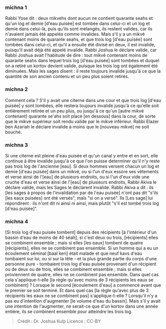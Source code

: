 
### michna 1
Rabbi Yose dit : deux mikvehs dont aucun ne contient quarante seahs et qu'un log et demie [d'eau puisée] est tombée dans celui-ci et un log et demie dans celui-là, puis qu'ils sont mélangés, ils restent valides, car ils n'avaient jamais été appelés comme invalides. Mais s'il y a un mikvé contenant moins de quarante seahs, et que trois log [d'eau puisée] sont tombées dans celui-ci, et qu'il a ensuite été divisé en deux, il est invalide, puisqu'il avait déjà été appelé invalide. Rabbi Joshua le déclare valide, car Rabbi Joshua avait l'habitude de dire : tout mikvé contenant moins de quarante seahs dans lequel trois log [d'eau puisée] sont tombées et duquel on a retiré un kortov devient valide, puisque les trois log ont également été diminuées. Mais les sages disent : il reste toujours invalide jusqu'à ce que la quantité de son ancien contenu et un peu plus soient retirés.

### michna 2
Comment cela ? S'il y avait une citerne dans une cour et que trois log [d'eau puisée] y sont tombées, elle restera toujours invalide jusqu'à ce qu'elle soit entièrement retirée et un peu plus, ou jusqu'à ce qu'un [autre mikvé contenant] quarante se'ahs soit placé [en dessous] dans la cour, de sorte que le mikvé supérieur soit rendu valide par le mikvé inférieur. Rabbi Elazer ben Azariah le déclare invalide à moins que le [nouveau mikvé] ne soit bouché.

### michna 3
Si une citerne est pleine d'eau puisée et qu'un canal y entre et en sort, elle continue à être invalide jusqu'à ce que l'on puisse determiner qu'il n'y reste pas trois log de l'ancienne [eau]. Si deux hommes versent chacun un log et demie [d'eau puisée] dans un mikvé, ou si l'un d'eux essore ses vêtements et verse ainsi de l'[eau] de plusieurs endroits, ou si l'un d'eux vide une cruche d'eau et verse ainsi de l'[eau] de plusieurs endroits, Rabbi Akiva le déclare valide, mais les Sages le déclarent invalide. Rabbi Akiva a dit : ils [les sages à propos de l'invalidation par de l'eau puisée] n'ont pas dit "s'ils [les eaux puisées] ont été versés", mais "si on a versé". Ils [Les sage] lui répondirent : ils n'ont dit ni ainsi ni ainsi, mais plutôt "s'il est tombé trois log [d'eau puisée]".

### michna 4
[Si trois log d'eau puisée tombent] depuis des récipients [à l'intérieur d'un bassin d'eau de moins de 40 séah], si c'est deux ou trois, [récipients] elles se combinent ensemble ; mais si elles [les eaux] tombent de quatre [récipients], elles ne se combinent pas ensemble. Si un homme qui a eu un écoulement séminal [baal keri] était malade et que neuf kavs d'eau tombaient sur lui, ou si sur la tête - et la plus grande partie du corps d'une personne pure - tombaient trois log d'eau puisée provenant d'un récipient ou de deux ou de trois, elles se combinent ensemble ; mais si elles proviennent de quatre, elles ne se combinent pas ensemble. Dans quel cas cela s'applique-t-elle [la règle qu'avec moins de 3 récipients les eaux se combinent] ?   Lorsque le second [écoulement d'eau] a commencé avant que le premier se soit terminé. Et dans quel cas [la règle qu'avec plus de 3 récipients les eaux ne se combinent pas] s'applique-t-elle ? Lorsqu'il n'y a pas eu d'intention d'augmenter [le volume d'eau du bassin]. Mais s'il y avait une intention de l'augmenter, ne serait-ce que d'un kortov dans une année entière, ils se combinent ensemble pour atteindre les trois log.

>Crédit : Dr. Joshua Kulp
>Licence : CC-BY